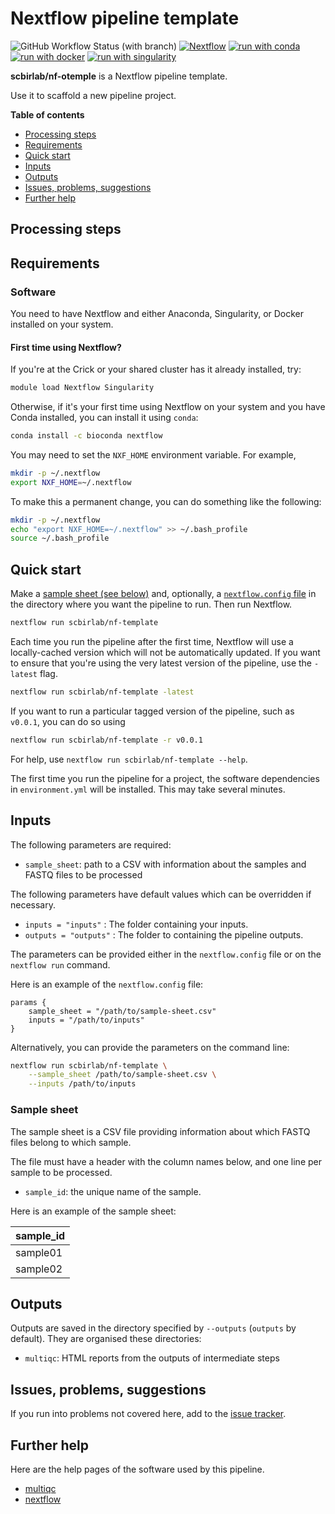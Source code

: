 # Nextflow pipeline template

![GitHub Workflow Status (with branch)](https://img.shields.io/github/actions/workflow/status/scbirlab/nf-template/nf-test.yml)
[![Nextflow](https://img.shields.io/badge/nextflow%20DSL2-%E2%89%A523.10.0-23aa62.svg)](https://www.nextflow.io/)
[![run with conda](https://img.shields.io/badge/run%20with-conda-3EB049?labelColor=000000&logo=anaconda)](https://docs.conda.io/en/latest/)
[![run with docker](https://img.shields.io/badge/run%20with-docker-0db7ed?labelColor=000000&logo=docker)](https://www.docker.com/)
[![run with singularity](https://img.shields.io/badge/run%20with-singularity-1d355c.svg?labelColor=000000)](https://sylabs.io/docs/)

**scbirlab/nf-otemple** is a Nextflow pipeline template.

Use it to scaffold a new pipeline project.

**Table of contents**

- [Processing steps](#processing-steps)
- [Requirements](#requirements)
- [Quick start](#quick-start)
- [Inputs](#inputs)
- [Outputs](#outputs)
- [Issues, problems, suggestions](#issues-problems-suggestions)
- [Further help](#further-help)

## Processing steps


## Requirements

### Software

You need to have Nextflow and either Anaconda, Singularity, or Docker installed on your system.

#### First time using Nextflow?

If you're at the Crick or your shared cluster has it already installed, try:

```bash
module load Nextflow Singularity
```

Otherwise, if it's your first time using Nextflow on your system and you have Conda installed, you can install it using `conda`:

```bash
conda install -c bioconda nextflow 
```

You may need to set the `NXF_HOME` environment variable. For example,

```bash
mkdir -p ~/.nextflow
export NXF_HOME=~/.nextflow
```

To make this a permanent change, you can do something like the following:

```bash
mkdir -p ~/.nextflow
echo "export NXF_HOME=~/.nextflow" >> ~/.bash_profile
source ~/.bash_profile
```

## Quick start

Make a [sample sheet (see below)](#sample-sheet) and, optionally, 
a [`nextflow.config` file](#inputs) in the directory where you want the 
pipeline to run. Then run Nextflow.

```bash 
nextflow run scbirlab/nf-template
```

Each time you run the pipeline after the first time, Nextflow will use a 
locally-cached version which will not be automatically updated. If you want 
to ensure that you're using the very latest version of the pipeline, use 
the `-latest` flag.

```bash 
nextflow run scbirlab/nf-template -latest
```

If you want to run a particular tagged version of the pipeline, such as `v0.0.1`, you can do so using

```bash 
nextflow run scbirlab/nf-template -r v0.0.1
```

For help, use `nextflow run scbirlab/nf-template --help`.

The first time you run the pipeline for a project, the software dependencies 
in `environment.yml` will be installed. This may take several minutes.

## Inputs

The following parameters are required:

- `sample_sheet`: path to a CSV with information about the samples and FASTQ files to be processed

The following parameters have default values which can be overridden if necessary.

- `inputs = "inputs"` : The folder containing your inputs.
- `outputs = "outputs"` : The folder to containing the pipeline outputs.

The parameters can be provided either in the `nextflow.config` file or on the `nextflow run` command.

Here is an example of the `nextflow.config` file:

```nextflow
params {
    sample_sheet = "/path/to/sample-sheet.csv"
    inputs = "/path/to/inputs"
}
```

Alternatively, you can provide the parameters on the command line:

```bash
nextflow run scbirlab/nf-template \
    --sample_sheet /path/to/sample-sheet.csv \
    --inputs /path/to/inputs
``` 

### Sample sheet

The sample sheet is a CSV file providing information about which FASTQ files belong to which sample.

The file must have a header with the column names below, and one line per sample to be processed.

- `sample_id`: the unique name of the sample. 

Here is an example of the sample sheet:

| sample_id | 
| --------- |
| sample01  |
| sample02  |

## Outputs

Outputs are saved in the directory specified by `--outputs` (`outputs` by default). They are organised these directories:

- `multiqc`: HTML reports from the outputs of intermediate steps

## Issues, problems, suggestions

If you run into problems not covered here, add to the 
[issue tracker](https://www.github.com/scbirlab/nf-template/issues).

## Further help

Here are the help pages of the software used by this pipeline.

- [multiqc](https://multiqc.info/)
- [nextflow](https://www.nextflow.io/docs/latest/index.html)
